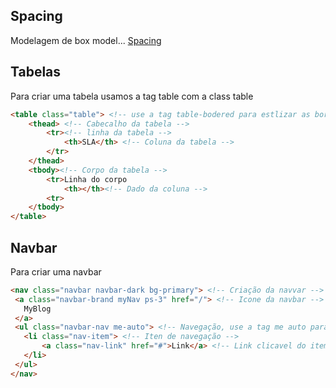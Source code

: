 ## Spacing ##

Modelagem de box model...
[Spacing](https://getbootstrap.com/docs/5.0/utilities/spacing/)

## Tabelas ##

Para criar uma tabela usamos a tag table com a class table

~~~html
<table class="table"> <!-- use a tag table-bodered para estlizar as bordas da table -->
    <thead> <!-- Cabecalho da tabela -->
        <tr><!-- linha da tabela -->
            <th>SLA</th> <!-- Coluna da tabela -->        
        </tr>
    </thead>
    <tbody><!-- Corpo da tabela -->
        <tr>Linha do corpo
            <th></th><!-- Dado da coluna -->
        <tr>    
    </tbody>
</table> 
~~~
## Navbar ##

Para criar uma navbar

~~~html
<nav class="navbar navbar-dark bg-primary"> <!-- Criação da navvar -->
 <a class="navbar-brand myNav ps-3" href="/"> <!-- Icone da navbar -->
   MyBlog
 </a>
 <ul class="navbar-nav me-auto"> <!-- Navegação, use a tag me auto para alinhar os elementos da nagevagação a direita -->
   <li class="nav-item"> <!-- Iten de navegação -->
       <a class="nav-link" href="#">Link</a> <!-- Link clicavel do item -->
   </li>
 </ul>
</nav>
~~~
